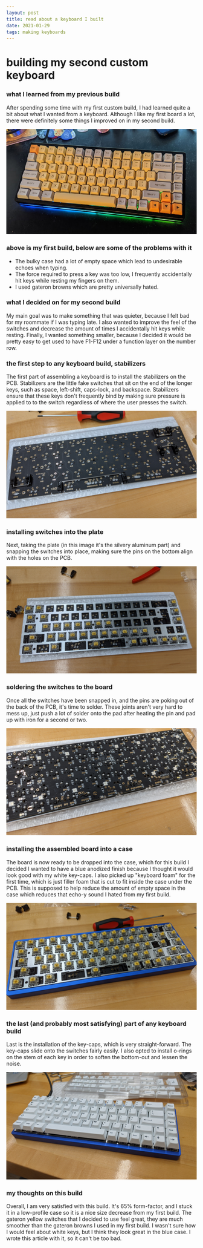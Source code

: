 ```yaml
---
layout: post
title: read about a keyboard I built
date: 2021-01-29
tags: making keyboards
---
```

# building my second custom keyboard
### what I learned from my previous build

After spending some time with my first custom build, I had learned quite a bit about what I wanted from a keyboard. Although I like my first board a lot, there were definitely some things I improved on in my second build.

![A keyboard roughly 75% the normal size of a keyboard, sitting on a desk. It has a band of light emanating from the bottom.](/assets/keyboard0.jpg "my first custom mechanical keyboard")

### above is my first build, below are some of the problems with it
- The bulky case had a lot of empty space which lead to undesirable echoes when typing.
- The force required to press a key was too low, I frequently accidentally hit keys while resting my fingers on them.
- I used gateron browns which are pretty universally hated.

### what I decided on for my second build
My main goal was to make something that was quieter, because I felt bad for my roommate if I was typing late. I also wanted to improve the feel of the switches and decrease the amount of times I accidentally hit keys while resting. Finally, I wanted something smaller, because I decided it would be pretty easy to get used to have F1-F12 under a function layer on the number row.

### the first step to any keyboard build, stabilizers
The first part of assembling a keyboard is to install the stabilizers on the PCB. Stabilizers are the little fake switches that sit on the end of the longer keys, such as space, left-shift, caps-lock, and backspace. Stabilizers ensure that these keys don't frequently bind by making sure pressure is applied to to the switch regardless of where the user presses the switch.

![A printed circuit board sitting on a desk. It has small plastic and wire components installed, called stabilizers.'](/assets/keyboard2.jpg "the skeleton of a keyboard")

### installing switches into the plate
Next, taking the plate (in this image it's the silvery aluminum part) and snapping the switches into place, making sure the pins on the bottom align with the holes on the PCB.

![A partially assembled keyboard, sitting on a desk. The circuit board and switches are completely exposed, and it has no case.](/assets/keyboard4.jpg "it's starting to look like a keyboard")

### soldering the switches to the board
Once all the switches have been snapped in, and the pins are poking out of the back of the PCB, it's time to solder. These joints aren't very hard to mess up, just push a lot of solder onto the pad after heating the pin and pad up with iron for a second or two.

![A closeup of the PCB, after all the switches have been soldered into place.](/assets/keyboard5.jpg "rate my solder joints")

### installing the assembled board into a case
The board is now ready to be dropped into the case, which for this build I decided I wanted to have a blue anodized finish because I thought it would look good with my white key-caps. I also picked up "keyboard foam" for the first time, which is just filler foam that is cut to fit inside the case under the PCB. This is supposed to help reduce the amount of empty space in the case which reduces that echo-y sound I hated from my first build.

![The assembled board, fit snugly into the case. The switches are still exposed.](/assets/keyboard8.jpg "like a glove")

### the last (and probably most satisfying) part of any keyboard build
Last is the installation of the key-caps, which is very straight-forward. The key-caps slide onto the switches fairly easily. I also opted to install o-rings on the stem of each key in order to soften the bottom-out and lessen the noise.

![The keyboard, fully assembled. It has a blue case, white keys and black legends.](/assets/keyboard9.jpg "a really pretty keyboard")

### my thoughts on this build
Overall, I am very satisfied with this build. It's 65% form-factor, and I stuck it in a low-profile case so it is a nice size decrease from my first build. The gateron yellow switches that I decided to use feel great, they are much smoother than the gateron browns I used in my first build. I wasn't sure how I would feel about white keys, but I think they look great in the blue case. I wrote this article with it, so it can't be too bad.